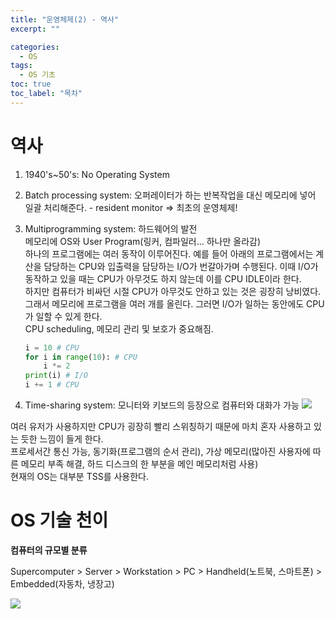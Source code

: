 ```yaml
---
title: "운영체제(2) - 역사"
excerpt: ""

categories:
  - OS
tags:
  - OS 기초
toc: true
toc_label: "목차"
---
```


# 역사

1. 1940's~50's: No Operating System
2. Batch processing system: 오퍼레이터가 하는 반복작업을 대신 메모리에 넣어 일괄 처리해준다. - resident monitor => 최초의 운영체제!
3. Multiprogramming system: 하드웨어의 발전  
   메모리에 OS와 User Program(링커, 컴파일러... 하나만 올라감)  
   하나의 프로그램에는 여러 동작이 이루어진다. 예를 들어 아래의 프로그램에서는 계산을 담당하는 CPU와 입출력을 담당하는 I/O가 번갈아가며 수행된다. 이때 I/O가 동작하고 있을 때는 CPU가 아무것도 하지 않는데 이를 CPU IDLE이라 한다.  
   하지만 컴퓨터가 비싸던 시절 CPU가 아무것도 안하고 있는 것은 굉장히 낭비였다. 그래서 메모리에 프로그램을 여러 개를 올린다. 그러면 I/O가 일하는 동안에도 CPU가 일할 수 있게 한다.  
   CPU scheduling, 메모리 관리 및 보호가 중요해짐.

      ```python
      i = 10 # CPU
      for i in range(10): # CPU
          i *= 2
      print(i) # I/O
      i += 1 # CPU
      ```

4.  Time-sharing system: 모니터와 키보드의 등장으로 컴퓨터와 대화가 가능
    <img src="https://drive.google.com/uc?export=view&id=1yf1YAuaPZu3GWXMAdl-G2_ZyDEqmfkpA">

여러 유저가 사용하지만 CPU가 굉장히 빨리 스위칭하기 때문에 마치 혼자 사용하고 있는 듯한 느낌이 들게 한다.  
프로세서간 통신 가능, 동기화(프로그램의 순서 관리), 가상 메모리(많아진 사용자에 따른 메모리 부족 해결, 하드 디스크의 한 부분을 메인 메모리처럼 사용)  
현재의 OS는 대부분 TSS를 사용한다.

# OS 기술 천이

**컴퓨터의 규모별 분류**

Supercomputer > Server > Workstation > PC > Handheld(노트북, 스마트폰) > Embedded(자동차, 냉장고)

<img src="https://drive.google.com/uc?export=view&id=10IHlOCXy4YWVyM4rqMzXyMsgKXJaVsrf">
